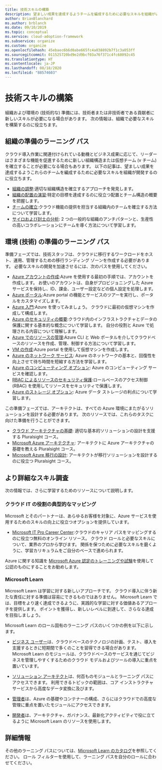 ```yaml
---
title: 技術スキルの構築
description: 望ましい成果を達成するようチームを編成するために必要なスキルを組織がいかにして構築できるかを、Azure 向けのクラウド導入フレームワークを使用して学習します。
author: BrianBlanchard
ms.author: brblanch
ms.date: 09/10/2019
ms.topic: conceptual
ms.service: cloud-adoption-framework
ms.subservice: organize
ms.custom: organize
ms.openlocfilehash: 45ebaec6b6d0abe665fc4a038892b7f1c3a053ff
ms.sourcegitcommit: 011525720bd9e2d9bcf03a76f371c4fc68092c45
ms.translationtype: HT
ms.contentlocale: ja-JP
ms.lasthandoff: 08/18/2020
ms.locfileid: "88574603"
---
```

# <a name="build-technical-skills"></a>技術スキルの構築

組織および環境の (技術的な) 準備には、技術者または非技術者である貢献者に新しいスキルが必要になる場合があります。 次の情報は、組織で必要なスキルを構築するのに役立ちます。

## <a name="organizational-readiness-learning-paths"></a>組織の準備のラーニング パス

クラウド導入作業に関連付けられている動機とビジネス成果に応じて、リーダーはさまざまな機能を促進するために新しい組織構造または仮想チーム (v チーム) を確立することが必要になる場合もあります。 以下の記事は、望ましい成果を達成するようこれらのチームを編成するために必要なスキルを組織が開発するのに役立ちます。

- [組織の調整](../get-started/org-alignment.md):適切な組織構造を確立するアプローチを発見します。
- [組織の配置の演習](./index.md):特定の目標を達成するのに役立つ配置とチーム構造の概要を把握します。
- [チームの確立](../get-started/help.md#establish-teams):クラウド機能の提供を担当する組織内のチームを確立する方法について学習します。
- [サイロおよび封土の分析](./fiefdoms-silos.md): 2 つの一般的な組織のアンチパターンと、生産性の高いコラボレーションにチームを導く方法について学習します。

## <a name="environmental-technical-readiness-learning-paths"></a>環境 (技術) の準備のラーニング パス

準備フェーズでは、技術スタッフは、クラウドに移行するワークロードをホスト、運用、管理するための移行ランディング ゾーンを作成する必要があります。 必要なスキルの開発を加速させるには、次のパスを使用してください。

- [Azure アカウントの作成](/learn/modules/create-an-azure-account):Azure を使用する最初の手順では、アカウントを作成します。 お使いのアカウントは、自身がプロビジョニングした Azure サービスを保持し、ID、課金、ユーザー設定などの個人設定を処理します。
- [Azure ポータル](/learn/modules/tour-azure-portal):Azure portal の機能とサービスのツアーを実行し、ポータルをカスタマイズします。
- [Azure 入門](/learn/modules/welcome-to-azure):Azure を使ってみましょう。 クラウドに最初の仮想マシンを作成して構成します。
- [Azure のセキュリティの概要](/learn/modules/intro-to-security-in-azure):クラウド内のインフラストラクチャとデータの保護に関する基本的な概念について学習します。 自分の役割と Azure で処理される内容について理解します。
- [Azure でのリソースの管理](/learn/paths/manage-resources-in-azure):Azure CLI と Web ポータルを介してクラウドベースのリソースを作成、管理、制御する方法について学習します。
- [VM の作成](/learn/modules/create-windows-virtual-machine-in-azure):Azure portal を使用して仮想マシンを作成します。
- [Azure のネットワーク サービス](/learn/modules/intro-to-azure-networking): Azure のネットワークの基本と、回復性を向上させて待ち時間を短縮する方法を学習します。
- [Azure のコンピューティング オプション](/learn/modules/intro-to-azure-compute): Azure のコンピューティング サービスを確認します。
- [RBAC によるリソースのセキュリティ保護](/learn/modules/secure-azure-resources-with-rbac):ロールベースのアクセス制御 (RBAC) を使用してリソースをセキュリティで保護します。
- [Azure のストレージ オプション](/learn/modules/intro-to-data-in-azure): Azure データ ストレージの利点について学習します。

この準備フェーズでは、アーキテクトは、すべての Azure 環境にまたがるソリューションを設計する必要があります。 次のリソースでは、これらのタスクに向けた準備を行うことができます。

- [クラウド アーキテクチャの基礎](https://www.pluralsight.com/courses/cloud-architecture-foundations): 適切な基本的ソリューションの設計を支援する Pluralsight コース。
- [Microsoft Azure アーキテクチャ](https://www.pluralsight.com/courses/cloud-architecture-foundations): アーキテクトに Azure アーキテクチャの基礎を教える Pluralsight コース。
- [Microsoft Azure 移行の設計](https://www.pluralsight.com/courses/cloud-architecture-foundations): アーキテクトが移行ソリューションを設計するのに役立つ Pluralsight コース。

## <a name="deeper-skills-exploration"></a>より詳細なスキル調査

次の情報では、さらに学習するためのリソースについて説明します。

### <a name="typical-mappings-of-cloud-it-roles"></a>クラウド IT の役割の典型的なマッピング

Microsoft とそのパートナーは、あらゆるお客様を対象に、Azure サービスを使用するためのスキルの向上に役立つオプションを提供しています。

- [Microsoft IT Pro Career Center](https://www.microsoft.com/itpro):クラウドのキャリア パスをマッピングするのに役立つ無料のオンライン リソース。 クラウド ロールと必要なスキルについて、業界のプロから学びます。 関係を保つために必要なスキルを磨くように、学習カリキュラムをご自分のペースで進められます。

Azure に関する知識を [Microsoft Azure 認定のトレーニングや試験](https://www.microsoft.com/learning/certification-overview.aspx)を使用して公認のものにすることをお勧めします。

### <a name="microsoft-learn"></a>Microsoft Learn

Microsoft Learn は学習に対する新しいアプローチです。 クラウド導入に伴う新たな責任に対する準備は容易にできるものではありません。 Microsoft Learn では、目標をより速く達成できるように、実践的な学習に対する価値あるアプローチを提供します。 ポイントを獲得し、新しいレベルに到達して、さらなる達成を目指しましょう。

Microsoft Learn のロール固有のラーニング パスのいくつかの例を以下に示します。

- [ビジネス ユーザー](/learn/browse/?roles=business-user)は、クラウドベースのテクノロジの計画、テスト、導入を支援するときに短期間で多くのことを習得できる場合があります。 Microsoft Learn のモジュールは、クラウドベースのサービスを通じてビジネスを管理しやすくするためのクラウド モデルおよびツールの導入に重点を置いています。

- [ソリューション アーキテクト](/learn/browse/?roles=solution-architect)は、何百ものモジュールとラーニング パスにアクセスできます。 利用できるトピックの範囲は、コア インストラクチャ サービスから高度なデータ変換に及びます。

- [管理者](/learn/browse/?roles=administrator)は、Azure の基礎やコンテナーの構成、さらにはクラウドでの高度な管理に重点を置いたモジュールにアクセスできます。

- [開発者](/learn/browse/?roles=developer&term=infrastructure)は、アーキテクチャ、ガバナンス、最新化アクティビティで役に立てるように Microsoft Learn のリソースを使用します。

## <a name="learn-more"></a>詳細情報

その他のラーニング パスについては、[Microsoft Learn のカタログ](/learn/browse)を参照してください。 ロール フィルターを使用して、ラーニング パスを自分のロールに合わせてください。
